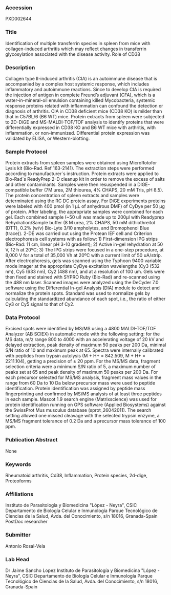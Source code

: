 ### Accession
PXD002644

### Title
Identification of multiple transferrin species in spleen from mice with collagen-induced arthritis which may reflect changes in transferrin glycosylation associated with the disease activity. Role of CD38

### Description
Collagen type II-induced arthritis (CIA) is an autoimmune disease that is accompanied by a complex host systemic response, which includes inflammatory and autoimmune reactions. Since to develop CIA is required the injection of antigen in complete Freund’s adjuvant (CFA), which is a water-in-mineral-oil emulsion containing killed Mycobacteria, systemic response proteins related with inflammation can confound the detection or diagnosis of arthritis. CIA in CD38 deficient mice (CD38 KO) is milder than that in C57BL/6 (B6 WT) mice. Protein extracts from spleen were subjected to 2D-DiGE and MS-MALDI-TOF/TOF analysis to identify proteins that were differentially expressed in CD38 KO and B6 WT mice with arthritis, with inflammation, or non-immunized. Differential protein expression was validated by ELISA, or Western-blotting.

### Sample Protocol
Protein extracts from spleen samples were obtained using MicroRotofor Lysis kit (Bio-Rad. Ref 163-2141). The extraction steps were performed according to manufacturer´s instruction. Protein extracts were applied to Bio-Rad´s ReadyPrep 2-D cleanup kit in order to remove the excess of salts and other contaminants. Samples were then resuspended in a DIGE-compatible buffer (7M urea, 2M thiourea, 4% CHAPS, 20 mM Tris, pH 8.5). The protein concentration of spleen extracts and samples were determinated using the RC DC protein assay.  For DiGE experiments proteins were labeled with 400 pmol (in 1 μL of anhydrous DMF) of CyDye per 50 μg of protein. After labeling, the appropriate samples were combined for each gel. Each combined sample (~50 ul) was made up to 200μl with Readyprep Rehydration/Sample buffer (8 M urea, 2% CHAPS, 50 mM dithiothreitol (DTT), 0.2% (w/v) Bio-Lyte 3/10 ampholytes, and Bromophenol Blue (trace)). 2-DE was carried out using the Protean IEF cell and Criterion electrophoresis cell systems  with as follow: 1) First-dimension IPG strips (Bio-Rad: 11 cm, linear pH 3-10 gradient); 2)  Active in-gel rehydration at 50 V, 12 h at 20ºC; 3) The IPG strips were focused in a one-step procedure, at 8,000 V for a total of 35,000 Vh at 20ºC with a current limit of 50 uA/strip. After electrophoresis, gels was scanned using the Typhoon 9400 variable mode imager at the appropriate CyDye excitation wavelengths (Cy3 (532 nm), Cy5 (633 nm), Cy2 (488 nm), and at a resolution of 100 um. Gels were then fixed and stained with SYPRO Ruby (Bio-Rad) and re-scanned using the 488 nm laser. Scanned images were analyzed using the DeCyder 7.0 software using the Differential In-gel Analysis (DIA) module to detect and normalize the protein spots. Standard was used to normalize gels by calculating the standardized abundance of each spot, i.e., the ratio of either Cy3 or Cy5 signal to that of Cy2.

### Data Protocol
Excised spots were identified by MS/MS using a 4800 MALDI-TOF/TOF Analyzer (AB SCIEX) in automatic mode with the following setting: for the MS data, m/z range 800 to 4000 with an accelerating voltage of 20 kV and delayed extraction, peak density of maximum 50 peaks per 200 Da, minimal S/N ratio of 10 and maximum peak at 65. Spectra were internally calibrated with peptides from trypsin autolysis (M + H+ = 842.509, M + H+ = 2211.104), getting a precision of ± 20 ppm. For the MS/MS data, fragment selection criteria were a minimum S/N ratio of 5, a maximum number of peaks set at 65 and peak density of maximum 50 peaks per 200 Da. For each precursor selected for MS/MS analysis, fragment mass values in the range from 60 Da to 10 Da below precursor mass were used to peptide identification. Protein identification was assigned by peptide mass fingerprinting and confirmed by MS/MS analysis of at least three peptides in each sample. Mascot 1.9 search engine (Matrixscience) was used for protein identification running on GPS software (Applied Biosystems) against the SwissProt Mus musculus database (sprot_26042011). The search setting allowed one missed cleavage with the selected trypsin enzyme, a MS/MS fragment tolerance of 0.2 Da and a precursor mass tolerance of 100 ppm.

### Publication Abstract
None

### Keywords
Rheumatoid arthritis, Cd38, Inflammation, Protein species, 2d-dige, Proteoforms

### Affiliations
Instituto de Parasitología y Biomedicina "López - Neyra", CSIC  Departamento de Biología Celular e Inmunología  Parque Tecnológico de Ciencias de la Salud,  Avda. del Conocimiento, s/n 18016, Granada-Spain
PostDoc researcher

### Submitter
Antonio Rosal-Vela

### Lab Head
Dr Jaime Sancho Lopez
Instituto de Parasitología y Biomedicina "López - Neyra", CSIC  Departamento de Biología Celular e Inmunología  Parque Tecnológico de Ciencias de la Salud,  Avda. del Conocimiento, s/n 18016, Granada-Spain


